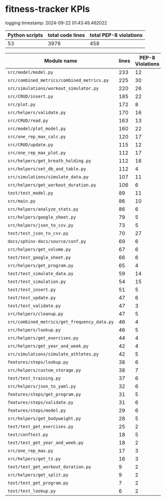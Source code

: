 # fitness-tracker KPIs

logging timestamp:
2024-09-22 01:43:49.462022

| Python scripts | total code lines | total PEP-8 violations |
| --- | --- | --- |
| 53| 3976 | 458 |

| Module name | lines | PEP-8 Violations |
| --- | --- | --- |
| `src/model/model.py                      ` |        233 |                   12 |
| `src/combined_metrics/combined_metrics.py` |        225 |                   30 |
| `src/simulations/workout_simulator.py    ` |        220 |                   26 |
| `src/CRUD/insert.py                      ` |        185 |                   22 |
| `src/plot.py                             ` |        172 |                    8 |
| `src/helpers/validate.py                 ` |        170 |                   16 |
| `src/CRUD/read.py                        ` |        163 |                   13 |
| `src/model/plot_model.py                 ` |        160 |                   22 |
| `src/one_rep_max_calc.py                 ` |        120 |                   17 |
| `src/CRUD/update.py                      ` |        115 |                   12 |
| `src/one_rep_max_plot.py                 ` |        112 |                   17 |
| `src/helpers/get_breath_holding.py       ` |        112 |                   16 |
| `src/helpers/set_db_and_table.py         ` |        112 |                    4 |
| `src/simulations/simulate_data.py        ` |        107 |                   11 |
| `src/helpers/get_workout_duration.py     ` |        106 |                    6 |
| `test/test_model.py                      ` |         89 |                   11 |
| `src/main.py                             ` |         86 |                   10 |
| `src/helpers/analyze_stats.py            ` |         86 |                    6 |
| `src/helpers/google_sheet.py             ` |         79 |                    5 |
| `src/helpers/json_to_csv.py              ` |         73 |                    5 |
| `test/test_json_to_csv.py                ` |         70 |                   27 |
| `docs/sphinx-docs/source/conf.py         ` |         69 |                    6 |
| `src/helpers/get_volume.py               ` |         67 |                    6 |
| `test/test_google_sheet.py               ` |         66 |                    6 |
| `src/helpers/get_program.py              ` |         65 |                    4 |
| `test/test_simulate_data.py              ` |         59 |                   14 |
| `test/test_simulation.py                 ` |         54 |                   15 |
| `test/test_insert.py                     ` |         51 |                    5 |
| `test/test_update.py                     ` |         47 |                    6 |
| `test/test_validate.py                   ` |         47 |                    3 |
| `src/helpers/cleanup.py                  ` |         47 |                    5 |
| `src/combined_metrics/get_frequency_data.py` |         46 |                    4 |
| `src/helpers/lookup.py                   ` |         46 |                    5 |
| `src/helpers/get_exercises.py            ` |         44 |                    4 |
| `src/helpers/get_year_and_week.py        ` |         42 |                    4 |
| `src/simulations/simulate_athletes.py    ` |         42 |                    5 |
| `features/steps/lookup.py                ` |         38 |                    6 |
| `src/helpers/custom_storage.py           ` |         38 |                    7 |
| `test/test_training.py                   ` |         37 |                    6 |
| `src/helpers/json_to_yaml.py             ` |         32 |                    6 |
| `features/steps/get_program.py           ` |         31 |                    5 |
| `features/steps/validate.py              ` |         31 |                    6 |
| `features/steps/model.py                 ` |         29 |                    6 |
| `src/helpers/get_bodyweight.py           ` |         28 |                    5 |
| `test/test_get_exercises.py              ` |         25 |                    2 |
| `test/conftest.py                        ` |         18 |                    5 |
| `test/test_get_year_and_week.py          ` |         18 |                    2 |
| `src/one_rep_max.py                      ` |         17 |                    3 |
| `src/helpers/get_tz.py                   ` |         16 |                    3 |
| `test/test_get_workout_duration.py       ` |          9 |                    2 |
| `src/helpers/get_split.py                ` |          9 |                    2 |
| `test/test_get_program.py                ` |          7 |                    2 |
| `test/test_lookup.py                     ` |          6 |                    2 |
